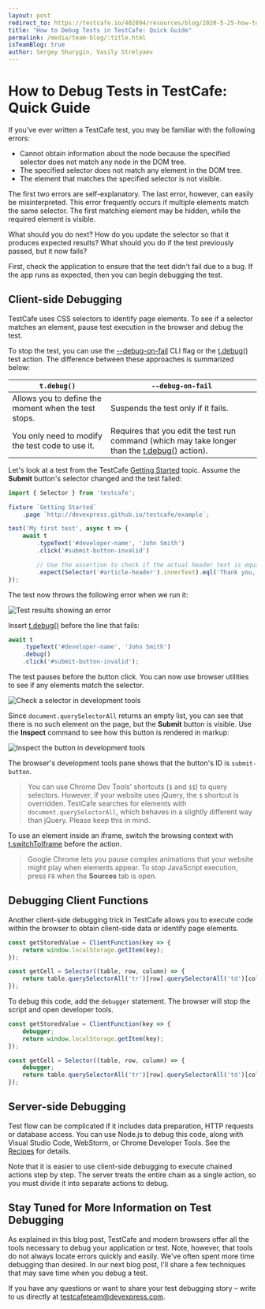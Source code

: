 ```yaml
---
layout: post
redirect_to: https://testcafe.io/402894/resources/blog/2020-5-25-how-to-debug-tests-in-testcafe-quick-guide
title: "How to Debug Tests in TestCafe: Quick Guide"
permalink: /media/team-blog/:title.html
isTeamBlog: true
author: Sergey Shurygin, Vasily Strelyaev
---
```

# How to Debug Tests in TestCafe: Quick Guide

If you've ever written a TestCafe test, you may be familiar with the following errors:

* Cannot obtain information about the node because the specified selector does not match any node in the DOM tree.
* The specified selector does not match any element in the DOM tree.
* The element that matches the specified selector is not visible.

The first two errors are self-explanatory. The last error, however, can easily be misinterpreted. This error frequently occurs if multiple elements match the same selector. The first matching element may be hidden, while the required element is visible.

What should you do next? How do you update the selector so that it produces expected results? What should you do if the test previously passed, but it now fails?

<!--more-->

First, check the application to ensure that the test didn't fail due to a bug. If the app runs as expected, then you can begin debugging the test.

## Client-side Debugging

TestCafe uses CSS selectors to identify page elements. To see if a selector matches an element, pause test execution in the browser and debug the test.

To stop the test, you can use the [--debug-on-fail](../../documentation/reference/command-line-interface.md#--debug-on-fail) CLI flag or the [t.debug()](../../documentation/reference/test-api/testcontroller/debug.md) test action. The difference between these approaches is summarized below:

`t.debug()` | `--debug-on-fail`
----------- | -------------------
Allows you to define the moment when the test stops. | Suspends the test only if it fails.
You only need to modify the test code to use it. | Requires that you edit the test run command (which may take longer than the [t.debug()](../../documentation/reference/test-api/testcontroller/debug.md) action).

Let's look at a test from the TestCafe [Getting Started](../../documentation/getting-started/README.md) topic. Assume the **Submit** button's selector changed and the test failed:

```js
import { Selector } from 'testcafe';

fixture `Getting Started`
    .page `http://devexpress.github.io/testcafe/example`;

test('My first test', async t => {
    await t
        .typeText('#developer-name', 'John Smith')
        .click('#submit-button-invalid')

        // Use the assertion to check if the actual header text is equal to the expected one
        .expect(Selector('#article-header').innerText).eql('Thank you, John Smith!');
});
```

The test now throws the following error when we run it:

<img srcset="/testcafe/images/blog/2020-5-25-test-results.png,
            /testcafe/images/blog/2020-5-25-test-results@2x.png 2x"
        src="/testcafe/images/blog/2020-5-25-test-results.png"
        alt="Test results showing an error"/>

Insert [t.debug()](../../documentation/reference/test-api/testcontroller/debug.md) before the line that fails:

```js
await t
    .typeText('#developer-name', 'John Smith')
    .debug()
    .click('#submit-button-invalid');
```

The test pauses before the button click. You can now use browser utilities to see if any elements match the selector.

<img srcset="/testcafe/images/blog/2020-5-25-dev-tools.png,
            /testcafe/images/blog/2020-5-25-dev-tools@2x.png 2x"
        src="/testcafe/images/blog/2020-5-25-dev-tools.png"
        alt="Check a selector in development tools"/>

Since `document.querySelectorAll` returns an empty list, you can see that there is no such element on the page, but the **Submit** button is visible. Use the **Inspect** command to see how this button is rendered in markup:

<img srcset="/testcafe/images/blog/2020-5-25-inspect.png,
            /testcafe/images/blog/2020-5-25-inspect@2x.png 2x"
        src="/testcafe/images/blog/2020-5-25-inspect.png"
        alt="Inspect the button in development tools"/>

The browser's development tools pane shows that the button's ID is `submit-button`.

> You can use Chrome Dev Tools' shortcuts (`$` and `$$`) to query selectors. However, if your website uses jQuery, the `$` shortcut is overridden. TestCafe searches for elements with `document.querySelectorAll`, which behaves in a slightly different way than jQuery. Please keep this in mind.

To use an element inside an iframe, switch the browsing context with [t.switchToIframe](../../documentation/reference/test-api/testcontroller/switchtoiframe.md) before the action.

> Google Chrome lets you pause complex animations that your website might play when elements appear. To stop JavaScript execution, press `F8` when the **Sources** tab is open.

## Debugging Client Functions

Another client-side debugging trick in TestCafe allows you to execute code within the browser to obtain client-side data or identify page elements.

```js
const getStoredValue = ClientFunction(key => {
    return window.localStorage.getItem(key);
});

const getCell = Selector((table, row, column) => {
    return table.querySelectorAll('tr')[row].querySelectorAll('td')[column];
});
```

To debug this code, add the `debugger` statement. The browser will stop the script and open developer tools.

```js
const getStoredValue = ClientFunction(key => {
    debugger;
    return window.localStorage.getItem(key);
});

const getCell = Selector((table, row, column) => {
    debugger;
    return table.querySelectorAll('tr')[row].querySelectorAll('td')[column];
});
```

## Server-side Debugging

Test flow can be complicated if it includes data preparation, HTTP requests or database access. You can use Node.js to debug this code, along with Visual Studio Code, WebStorm, or Chrome Developer Tools. See the [Recipes](../../documentation/recipes/README.md) for details.

Note that it is easier to use client-side debugging to execute chained actions step by step. The server treats the entire chain as a single action, so you must divide it into separate actions to debug.

## Stay Tuned for More Information on Test Debugging

As explained in this blog post, TestCafe and modern browsers offer all the tools necessary to debug your application or test. Note, however, that tools do not always locate errors quickly and easily. We've often spent more time debugging than desired. In our next blog post, I'll share a few techniques that may save time when you debug a test.

If you have any questions or want to share your test debugging story – write to us directly at [testcafeteam@devexpress.com](mailto:testcafeteam@devexpress.com).
